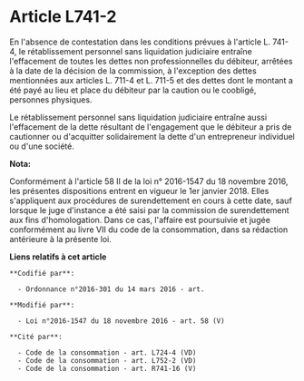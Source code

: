 # Article L741-2

En l'absence de contestation dans les conditions prévues à l'article L. 741-4, le rétablissement personnel sans liquidation
judiciaire entraîne l'effacement de toutes les dettes non professionnelles du débiteur, arrêtées à la date de la décision de
la commission, à l'exception des dettes mentionnées aux articles L. 711-4 et L. 711-5 et des dettes dont le montant a été
payé au lieu et place du débiteur par la caution ou le coobligé, personnes physiques. 

Le rétablissement personnel sans liquidation judiciaire entraîne aussi l'effacement de la dette résultant de l'engagement que
le débiteur a pris de cautionner ou d'acquitter solidairement la dette d'un entrepreneur individuel ou d'une société.

**Nota:**

Conformément à l'article 58 II de la loi n° 2016-1547 du 18 novembre 2016, les présentes dispositions entrent en vigueur le
1er janvier 2018. Elles s'appliquent aux procédures de surendettement en cours à cette date, sauf lorsque le juge d'instance
a été saisi par la commission de surendettement aux fins d'homologation. Dans ce cas, l'affaire est poursuivie et jugée
conformément au livre VII du code de la consommation, dans sa rédaction antérieure à la présente loi.

**Liens relatifs à cet article**

	**Codifié par**:

	  - Ordonnance n°2016-301 du 14 mars 2016 - art.

	**Modifié par**:

	  - Loi n°2016-1547 du 18 novembre 2016 - art. 58 (V)

	**Cité par**:

	  - Code de la consommation - art. L724-4 (VD)
	  - Code de la consommation - art. L752-2 (VD)
	  - Code de la consommation - art. R741-16 (V)
